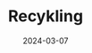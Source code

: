 ---
layout: layouts/non-en-hero-episode.njk
header: Ostatni odcinek
date: "2024-03-07"
tv: "TVP 3"
cta: Odtwórz odcinek
logo: logo_DVOJKA_biele.svg
tags: plhero
title: Recykling
datum: 7. 3. 2024
foto1024: boruvky_1024x768.jpg
foto1440: boruvky_1440x825.jpg
alt: Borůvky
link: https://rzeszow.tvp.pl/76322389/recykling
---